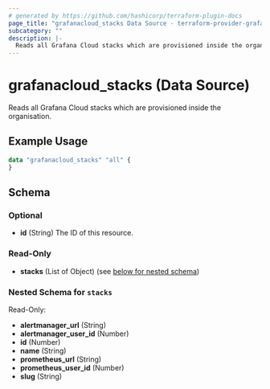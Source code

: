 ```yaml
---
# generated by https://github.com/hashicorp/terraform-plugin-docs
page_title: "grafanacloud_stacks Data Source - terraform-provider-grafanacloud"
subcategory: ""
description: |-
  Reads all Grafana Cloud stacks which are provisioned inside the organisation.
---
```


# grafanacloud_stacks (Data Source)

Reads all Grafana Cloud stacks which are provisioned inside the organisation.

## Example Usage

```terraform
data "grafanacloud_stacks" "all" {
}
```

<!-- schema generated by tfplugindocs -->
## Schema

### Optional

- **id** (String) The ID of this resource.

### Read-Only

- **stacks** (List of Object) (see [below for nested schema](#nestedatt--stacks))

<a id="nestedatt--stacks"></a>
### Nested Schema for `stacks`

Read-Only:

- **alertmanager_url** (String)
- **alertmanager_user_id** (Number)
- **id** (Number)
- **name** (String)
- **prometheus_url** (String)
- **prometheus_user_id** (Number)
- **slug** (String)


